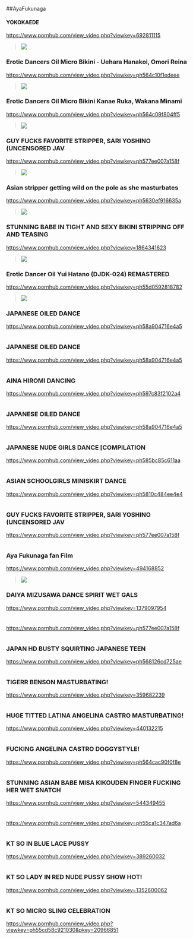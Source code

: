 ##AyaFukunaga
#### YOKOKAEDE
https://www.pornhub.com/view_video.php?viewkey=692811115
>![](https://ci.phncdn.com/videos/201206/11/5168087/original/(m=ecuKGgaaaa)(mh=XZQrtvOHKqiTYwrw)16.jpg)
### Erotic Dancers Oil Micro Bikini - Uehara Hanakoi, Omori Reina 
https://www.pornhub.com/view_video.php?viewkey=ph564c10f1edeee
>![](https://bi.phncdn.com/videos/201511/18/61871251/original/(m=ecuKGgaaaa)(mh=605Rd8zMJtr4-8VR)7.jpg)
### Erotic Dancers Oil Micro Bikini Kanae Ruka, Wakana Minami
https://www.pornhub.com/view_video.php?viewkey=ph564c09f804ff5
>![](https://bi.phncdn.com/videos/201511/18/61869531/original/(m=ecuKGgaaaa)(mh=NCOwHdYbsjTWdfbS)4.jpg)
### GUY FUCKS FAVORITE STRIPPER, SARI YOSHINO (UNCENSORED JAV
https://www.pornhub.com/view_video.php?viewkey=ph577ee007a158f
>![](https://bi.phncdn.com/videos/201607/07/81597791/original/(m=ecuKGgaaaa)(mh=jE6DjDHO_EdBaO3_)6.jpg)
### Asian stripper getting wild on the pole as she masturbates
https://www.pornhub.com/view_video.php?viewkey=ph5630ef916635a
>![](https://ci.phncdn.com/videos/201510/28/60458431/original/(m=ecuKGgaaaa)(mh=yEleoBbbLhq4PP_J)10.jpg)
### STUNNING BABE IN TIGHT AND SEXY BIKINI STRIPPING OFF AND TEASING
https://www.pornhub.com/view_video.php?viewkey=1864341623
>![](https://ci.phncdn.com/videos/201310/13/18482212/original/(m=ecuKGgaaaa)(mh=HAELZf3rfrlz9gy_)9.jpg)
### Erotic Dancer Oil Yui Hatano (DJDK-024) REMASTERED
https://www.pornhub.com/view_video.php?viewkey=ph55d0592818782
>![](https://ci.phncdn.com/videos/201508/16/55178851/original/(m=ecuKGgaaaa)(mh=Jimu6CafsHclTdFO)10.jpg)
### JAPANESE OILED DANCE
https://www.pornhub.com/view_video.php?viewkey=ph58a904716e4a5
>![]()
### JAPANESE OILED DANCE
https://www.pornhub.com/view_video.php?viewkey=ph58a904716e4a5
>![]()
### AINA HIROMI DANCING
https://www.pornhub.com/view_video.php?viewkey=ph597c83f2102a4
>![]()
### JAPANESE OILED DANCE
https://www.pornhub.com/view_video.php?viewkey=ph58a904716e4a5
>![]()
### JAPANESE NUDE GIRLS DANCE [COMPILATION
https://www.pornhub.com/view_video.php?viewkey=ph585bc85c611aa
>![]()
### ASIAN SCHOOLGIRLS MINISKIRT DANCE
https://www.pornhub.com/view_video.php?viewkey=ph5810c484ee4e4
>![]()
### GUY FUCKS FAVORITE STRIPPER, SARI YOSHINO (UNCENSORED JAV
https://www.pornhub.com/view_video.php?viewkey=ph577ee007a158f
>![]()
### Aya Fukunaga fan Film
https://www.pornhub.com/view_video.php?viewkey=494168852
>![](https://bi.phncdn.com/videos/201310/28/19056252/original/(m=ecuKGgaaaa)(mh=k2CqbrJEIMTAYUiI)6.jpg)
### DAIYA MIZUSAWA DANCE SPIRIT WET GALS
https://www.pornhub.com/view_video.php?viewkey=1379097954
>![]()
###
https://www.pornhub.com/view_video.php?viewkey=ph577ee007a158f
>![]()
### JAPAN HD BUSTY SQUIRTING JAPANESE TEEN
https://www.pornhub.com/view_video.php?viewkey=ph568126cd725ae
>![]()
### TIGERR BENSON MASTURBATING!
https://www.pornhub.com/view_video.php?viewkey=359682239
>![]()
### HUGE TITTED LATINA ANGELINA CASTRO MASTURBATING!
https://www.pornhub.com/view_video.php?viewkey=440132215
>![]()
### FUCKING ANGELINA CASTRO DOGGYSTYLE!
https://www.pornhub.com/view_video.php?viewkey=ph564cac90f0f8e
>![]()
### STUNNING ASIAN BABE MISA KIKOUDEN FINGER FUCKING HER WET SNATCH
https://www.pornhub.com/view_video.php?viewkey=544349455
>![]()
### 
https://www.pornhub.com/view_video.php?viewkey=ph55ca1c347ad6a
>![]()
### KT SO IN BLUE LACE PUSSY
https://www.pornhub.com/view_video.php?viewkey=389260032
>![]()
### KT SO LADY IN RED NUDE PUSSY SHOW HOT!
https://www.pornhub.com/view_video.php?viewkey=1352600062
>![]()
### KT SO MICRO SLING CELEBRATION
https://www.pornhub.com/view_video.php?viewkey=ph55cd58c921030&pkey=20966851
>![]()
